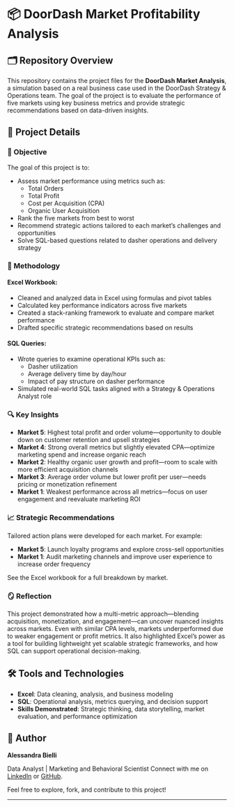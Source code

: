 # 📦 DoorDash Market Profitability Analysis

## 🗂️ Repository Overview

This repository contains the project files for the **DoorDash Market Analysis**, a simulation based on a real business case used in the DoorDash Strategy & Operations team. The goal of the project is to evaluate the performance of five markets using key business metrics and provide strategic recommendations based on data-driven insights.

## 📌 Project Details

### 🎯 Objective

The goal of this project is to:

- Assess market performance using metrics such as:
  - Total Orders
  - Total Profit
  - Cost per Acquisition (CPA)
  - Organic User Acquisition
- Rank the five markets from best to worst
- Recommend strategic actions tailored to each market’s challenges and opportunities
- Solve SQL-based questions related to dasher operations and delivery strategy

### 🧪 Methodology

#### Excel Workbook:
- Cleaned and analyzed data in Excel using formulas and pivot tables
- Calculated key performance indicators across five markets
- Created a stack-ranking framework to evaluate and compare market performance
- Drafted specific strategic recommendations based on results

#### SQL Queries:
- Wrote queries to examine operational KPIs such as:
  - Dasher utilization
  - Average delivery time by day/hour
  - Impact of pay structure on dasher performance
- Simulated real-world SQL tasks aligned with a Strategy & Operations Analyst role

### 🔍 Key Insights

- **Market 5**: Highest total profit and order volume—opportunity to double down on customer retention and upsell strategies
- **Market 4**: Strong overall metrics but slightly elevated CPA—optimize marketing spend and increase organic reach
- **Market 2**: Healthy organic user growth and profit—room to scale with more efficient acquisition channels
- **Market 3**: Average order volume but lower profit per user—needs pricing or monetization refinement
- **Market 1**: Weakest performance across all metrics—focus on user engagement and reevaluate marketing ROI

### 📈 Strategic Recommendations

Tailored action plans were developed for each market. For example:

- **Market 5**: Launch loyalty programs and explore cross-sell opportunities
- **Market 1**: Audit marketing channels and improve user experience to increase order frequency

See the Excel workbook for a full breakdown by market.

### 🪞 Reflection

This project demonstrated how a multi-metric approach—blending acquisition, monetization, and engagement—can uncover nuanced insights across markets. Even with similar CPA levels, markets underperformed due to weaker engagement or profit metrics. It also highlighted Excel’s power as a tool for building lightweight yet scalable strategic frameworks, and how SQL can support operational decision-making.

## 🛠️ Tools and Technologies

- **Excel**: Data cleaning, analysis, and business modeling  
- **SQL**: Operational analysis, metrics querying, and decision support  
- **Skills Demonstrated**: Strategic thinking, data storytelling, market evaluation, and performance optimization

## 🚀 Author

**Alessandra Bielli**

Data Analyst | Marketing and Behavioral Scientist 
Connect with me on [LinkedIn](https://www.linkedin.com/in/alessandrabielli) or [GitHub](https://github.com/abielli2020).

Feel free to explore, fork, and contribute to this project!  

------------------------------------------------------------------------
